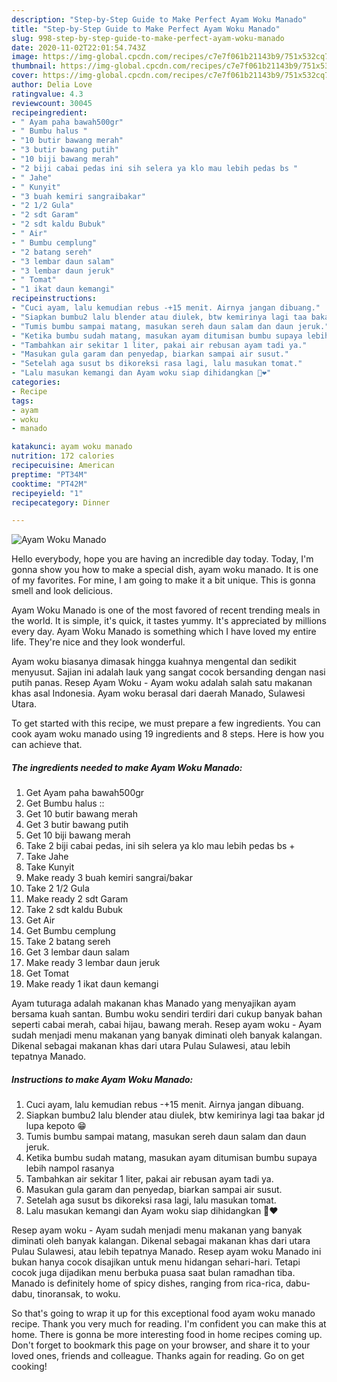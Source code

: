 ```yaml
---
description: "Step-by-Step Guide to Make Perfect Ayam Woku Manado"
title: "Step-by-Step Guide to Make Perfect Ayam Woku Manado"
slug: 998-step-by-step-guide-to-make-perfect-ayam-woku-manado
date: 2020-11-02T22:01:54.743Z
image: https://img-global.cpcdn.com/recipes/c7e7f061b21143b9/751x532cq70/ayam-woku-manado-foto-resep-utama.jpg
thumbnail: https://img-global.cpcdn.com/recipes/c7e7f061b21143b9/751x532cq70/ayam-woku-manado-foto-resep-utama.jpg
cover: https://img-global.cpcdn.com/recipes/c7e7f061b21143b9/751x532cq70/ayam-woku-manado-foto-resep-utama.jpg
author: Delia Love
ratingvalue: 4.3
reviewcount: 30045
recipeingredient:
- " Ayam paha bawah500gr"
- " Bumbu halus "
- "10 butir bawang merah"
- "3 butir bawang putih"
- "10 biji bawang merah"
- "2 biji cabai pedas ini sih selera ya klo mau lebih pedas bs "
- " Jahe"
- " Kunyit"
- "3 buah kemiri sangraibakar"
- "2 1/2 Gula"
- "2 sdt Garam"
- "2 sdt kaldu Bubuk"
- " Air"
- " Bumbu cemplung"
- "2 batang sereh"
- "3 lembar daun salam"
- "3 lembar daun jeruk"
- " Tomat"
- "1 ikat daun kemangi"
recipeinstructions:
- "Cuci ayam, lalu kemudian rebus -+15 menit. Airnya jangan dibuang."
- "Siapkan bumbu2 lalu blender atau diulek, btw kemirinya lagi taa bakar jd lupa kepoto 😁"
- "Tumis bumbu sampai matang, masukan sereh daun salam dan daun jeruk."
- "Ketika bumbu sudah matang, masukan ayam ditumisan bumbu supaya lebih nampol rasanya"
- "Tambahkan air sekitar 1 liter, pakai air rebusan ayam tadi ya."
- "Masukan gula garam dan penyedap, biarkan sampai air susut."
- "Setelah aga susut bs dikoreksi rasa lagi, lalu masukan tomat."
- "Lalu masukan kemangi dan Ayam woku siap dihidangkan 🤤❤️"
categories:
- Recipe
tags:
- ayam
- woku
- manado

katakunci: ayam woku manado 
nutrition: 172 calories
recipecuisine: American
preptime: "PT34M"
cooktime: "PT42M"
recipeyield: "1"
recipecategory: Dinner

---
```



![Ayam Woku Manado](https://img-global.cpcdn.com/recipes/c7e7f061b21143b9/751x532cq70/ayam-woku-manado-foto-resep-utama.jpg)

Hello everybody, hope you are having an incredible day today. Today, I'm gonna show you how to make a special dish, ayam woku manado. It is one of my favorites. For mine, I am going to make it a bit unique. This is gonna smell and look delicious.

Ayam Woku Manado is one of the most favored of recent trending meals in the world. It is simple, it's quick, it tastes yummy. It's appreciated by millions every day. Ayam Woku Manado is something which I have loved my entire life. They're nice and they look wonderful.

Ayam woku biasanya dimasak hingga kuahnya mengental dan sedikit menyusut. Sajian ini adalah lauk yang sangat cocok bersanding dengan nasi putih panas. Resep Ayam Woku - Ayam woku adalah salah satu makanan khas asal Indonesia. Ayam woku berasal dari daerah Manado, Sulawesi Utara.


To get started with this recipe, we must prepare a few ingredients. You can cook ayam woku manado using 19 ingredients and 8 steps. Here is how you can achieve that.

<!--inarticleads1-->

##### The ingredients needed to make Ayam Woku Manado:

1. Get  Ayam paha bawah500gr
1. Get  Bumbu halus ::
1. Get 10 butir bawang merah
1. Get 3 butir bawang putih
1. Get 10 biji bawang merah
1. Take 2 biji cabai pedas, ini sih selera ya klo mau lebih pedas bs +
1. Take  Jahe
1. Take  Kunyit
1. Make ready 3 buah kemiri sangrai/bakar
1. Take 2 1/2 Gula
1. Make ready 2 sdt Garam
1. Take 2 sdt kaldu Bubuk
1. Get  Air
1. Get  Bumbu cemplung
1. Take 2 batang sereh
1. Get 3 lembar daun salam
1. Make ready 3 lembar daun jeruk
1. Get  Tomat
1. Make ready 1 ikat daun kemangi


Ayam tuturaga adalah makanan khas Manado yang menyajikan ayam bersama kuah santan. Bumbu woku sendiri terdiri dari cukup banyak bahan seperti cabai merah, cabai hijau, bawang merah. Resep ayam woku - Ayam sudah menjadi menu makanan yang banyak diminati oleh banyak kalangan. Dikenal sebagai makanan khas dari utara Pulau Sulawesi, atau lebih tepatnya Manado. 

<!--inarticleads2-->

##### Instructions to make Ayam Woku Manado:

1. Cuci ayam, lalu kemudian rebus -+15 menit. Airnya jangan dibuang.
1. Siapkan bumbu2 lalu blender atau diulek, btw kemirinya lagi taa bakar jd lupa kepoto 😁
1. Tumis bumbu sampai matang, masukan sereh daun salam dan daun jeruk.
1. Ketika bumbu sudah matang, masukan ayam ditumisan bumbu supaya lebih nampol rasanya
1. Tambahkan air sekitar 1 liter, pakai air rebusan ayam tadi ya.
1. Masukan gula garam dan penyedap, biarkan sampai air susut.
1. Setelah aga susut bs dikoreksi rasa lagi, lalu masukan tomat.
1. Lalu masukan kemangi dan Ayam woku siap dihidangkan 🤤❤️


Resep ayam woku - Ayam sudah menjadi menu makanan yang banyak diminati oleh banyak kalangan. Dikenal sebagai makanan khas dari utara Pulau Sulawesi, atau lebih tepatnya Manado. Resep ayam woku Manado ini bukan hanya cocok disajikan untuk menu hidangan sehari-hari. Tetapi cocok juga dijadikan menu berbuka puasa saat bulan ramadhan tiba. Manado is definitely home of spicy dishes, ranging from rica-rica, dabu-dabu, tinoransak, to woku. 

So that's going to wrap it up for this exceptional food ayam woku manado recipe. Thank you very much for reading. I'm confident you can make this at home. There is gonna be more interesting food in home recipes coming up. Don't forget to bookmark this page on your browser, and share it to your loved ones, friends and colleague. Thanks again for reading. Go on get cooking!

